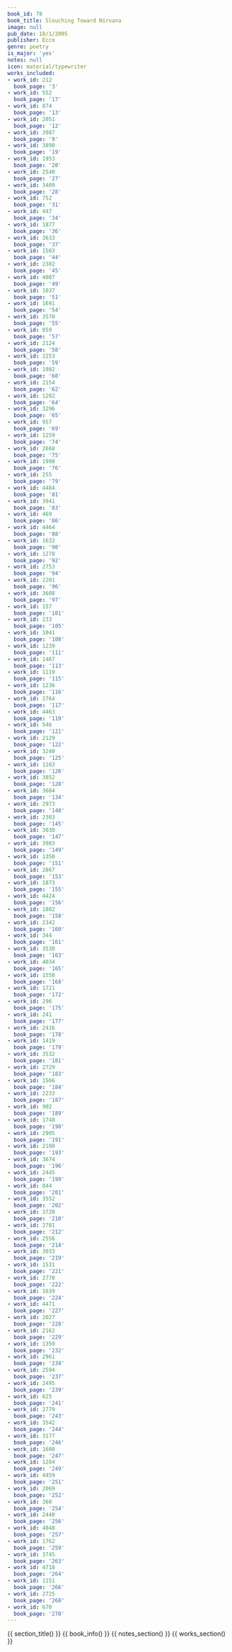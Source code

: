 ```yaml
---
book_id: 78
book_title: Slouching Toward Nirvana
image: null
pub_date: 18/1/2005
publisher: Ecco
genre: poetry
is_major: 'yes'
notes: null
icon: material/typewriter
works_included:
- work_id: 212
  book_page: '3'
- work_id: 552
  book_page: '17'
- work_id: 874
  book_page: '13'
- work_id: 2051
  book_page: '12'
- work_id: 3987
  book_page: '9'
- work_id: 3890
  book_page: '19'
- work_id: 1953
  book_page: '20'
- work_id: 2540
  book_page: '27'
- work_id: 3409
  book_page: '28'
- work_id: 752
  book_page: '31'
- work_id: 447
  book_page: '34'
- work_id: 1877
  book_page: '36'
- work_id: 3633
  book_page: '37'
- work_id: 1503
  book_page: '44'
- work_id: 2382
  book_page: '45'
- work_id: 4007
  book_page: '49'
- work_id: 1037
  book_page: '51'
- work_id: 1691
  book_page: '54'
- work_id: 3570
  book_page: '55'
- work_id: 859
  book_page: '57'
- work_id: 2124
  book_page: '58'
- work_id: 2253
  book_page: '59'
- work_id: 1982
  book_page: '60'
- work_id: 2154
  book_page: '62'
- work_id: 1202
  book_page: '64'
- work_id: 3296
  book_page: '65'
- work_id: 957
  book_page: '69'
- work_id: 1259
  book_page: '74'
- work_id: 2668
  book_page: '75'
- work_id: 1998
  book_page: '76'
- work_id: 255
  book_page: '79'
- work_id: 4484
  book_page: '81'
- work_id: 3941
  book_page: '83'
- work_id: 469
  book_page: '86'
- work_id: 4464
  book_page: '88'
- work_id: 1632
  book_page: '90'
- work_id: 1278
  book_page: '92'
- work_id: 2753
  book_page: '94'
- work_id: 2201
  book_page: '96'
- work_id: 3608
  book_page: '97'
- work_id: 157
  book_page: '101'
- work_id: 233
  book_page: '105'
- work_id: 1041
  book_page: '108'
- work_id: 1239
  book_page: '111'
- work_id: 1467
  book_page: '113'
- work_id: 1119
  book_page: '115'
- work_id: 1236
  book_page: '116'
- work_id: 2764
  book_page: '117'
- work_id: 4463
  book_page: '119'
- work_id: 546
  book_page: '121'
- work_id: 2129
  book_page: '122'
- work_id: 3240
  book_page: '125'
- work_id: 1103
  book_page: '126'
- work_id: 3852
  book_page: '128'
- work_id: 3684
  book_page: '134'
- work_id: 2973
  book_page: '140'
- work_id: 2303
  book_page: '145'
- work_id: 3030
  book_page: '147'
- work_id: 3983
  book_page: '149'
- work_id: 1350
  book_page: '151'
- work_id: 2867
  book_page: '153'
- work_id: 1873
  book_page: '155'
- work_id: 4424
  book_page: '156'
- work_id: 1802
  book_page: '158'
- work_id: 2342
  book_page: '160'
- work_id: 344
  book_page: '161'
- work_id: 3530
  book_page: '163'
- work_id: 4034
  book_page: '165'
- work_id: 1558
  book_page: '168'
- work_id: 1721
  book_page: '172'
- work_id: 296
  book_page: '175'
- work_id: 241
  book_page: '177'
- work_id: 2416
  book_page: '178'
- work_id: 1419
  book_page: '179'
- work_id: 3532
  book_page: '181'
- work_id: 2729
  book_page: '183'
- work_id: 1566
  book_page: '184'
- work_id: 2233
  book_page: '187'
- work_id: 902
  book_page: '189'
- work_id: 1748
  book_page: '190'
- work_id: 2905
  book_page: '191'
- work_id: 2100
  book_page: '193'
- work_id: 3674
  book_page: '196'
- work_id: 2445
  book_page: '199'
- work_id: 844
  book_page: '201'
- work_id: 3552
  book_page: '202'
- work_id: 3720
  book_page: '210'
- work_id: 2781
  book_page: '212'
- work_id: 2556
  book_page: '214'
- work_id: 3033
  book_page: '219'
- work_id: 1531
  book_page: '221'
- work_id: 2770
  book_page: '222'
- work_id: 1639
  book_page: '224'
- work_id: 4471
  book_page: '227'
- work_id: 2027
  book_page: '228'
- work_id: 2162
  book_page: '229'
- work_id: 1359
  book_page: '232'
- work_id: 2961
  book_page: '234'
- work_id: 2594
  book_page: '237'
- work_id: 2495
  book_page: '239'
- work_id: 625
  book_page: '241'
- work_id: 2779
  book_page: '243'
- work_id: 3542
  book_page: '244'
- work_id: 3177
  book_page: '246'
- work_id: 1608
  book_page: '247'
- work_id: 1284
  book_page: '249'
- work_id: 4459
  book_page: '251'
- work_id: 2069
  book_page: '252'
- work_id: 360
  book_page: '254'
- work_id: 2440
  book_page: '256'
- work_id: 4048
  book_page: '257'
- work_id: 1762
  book_page: '259'
- work_id: 3745
  book_page: '263'
- work_id: 4718
  book_page: '264'
- work_id: 1151
  book_page: '266'
- work_id: 2725
  book_page: '268'
- work_id: 670
  book_page: '270'
---
```


{{ section_title() }}
{{ book_info() }}
{{ notes_section() }}
{{ works_section() }}
